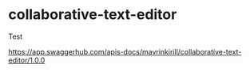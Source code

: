 # collaborative-text-editor

Test

https://app.swaggerhub.com/apis-docs/mavrinkirill/collaborative-text-editor/1.0.0
